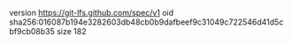 version https://git-lfs.github.com/spec/v1
oid sha256:016087b194e3282603db48cb0b9dafbeef9c31049c722546d41d5cbf9cb08b35
size 182
